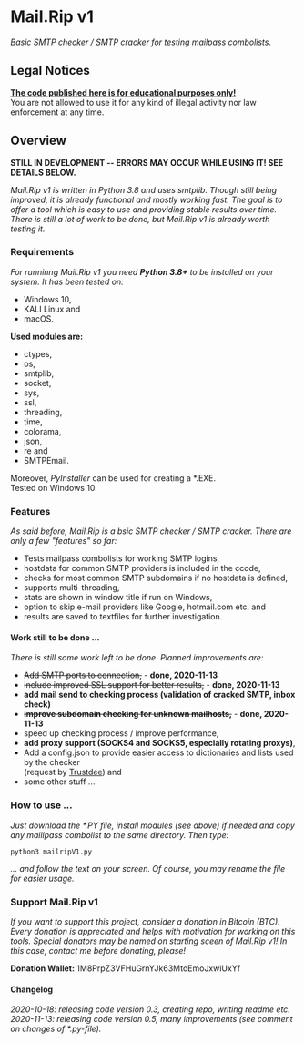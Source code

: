 # Mail.Rip v1
<p><i>Basic SMTP checker / SMTP cracker for testing mailpass combolists.</i></p>

<h2>Legal Notices</h2>
<p>
  <b><u>The code published here is for educational purposes only!</u></b><br>
  You are not allowed to use it for any kind of illegal activity nor law enforcement at any time.
</p>

<h2>Overview</h2>
<p><b>STILL IN DEVELOPMENT -- ERRORS MAY OCCUR WHILE USING IT! SEE DETAILS BELOW.</b></p>
<p><i>Mail.Rip v1 is written in Python 3.8 and uses smtplib. Though still being improved, it is already functional and mostly working fast. The goal is to offer a tool which is easy to use and providing stable results over time. There is still a lot of work to be done, but Mail.Rip v1 is already worth testing it.</i></p>

<h3>Requirements</h3>
<p><i>For runninng Mail.Rip v1 you need <b>Python 3.8+</b> to be installed on your system. It has been tested on:</i></p>
<p>
  <ul>
    <li>Windows 10,</li>
    <li>KALI Linux and</li>
    <li>macOS.</li>
  </ul>
</p>
<p><b>Used modules are:</b></p>
<p>
  <ul>
    <li>ctypes,</li>
    <li>os,</li>
    <li>smtplib,</li>
    <li>socket,</li>
    <li>sys,</li>
    <li>ssl,</li>
    <li>threading,</li>
    <li>time,</li>
    <li>colorama,</li>
    <li>json,</li>
    <li>re and</li>
    <li>SMTPEmail.</li>
  </ul>
</p>
<p>
  Moreover, <i>PyInstaller</i> can be used for creating a *.EXE.<br>
  Tested on Windows 10.
</p>

<h3>Features</h3>
<p><i>As said before, Mail.Rip is a bsic SMTP checker / SMTP cracker. There are only a few "features" so far:</i></p>
<p>
  <ul>
    <li>Tests mailpass combolists for working SMTP logins,</li>
    <li>hostdata for common SMTP providers is included in the ccode,</li>
    <li>checks for most common SMTP subdomains if no hostdata is defined,</li>
    <li>supports multi-threading,</li>
    <li>stats are shown in window title if run on Windows,</li>
    <li>option to skip e-mail providers like Google, hotmail.com etc. and</li>
    <li>results are saved to textfiles for further investigation.</li>
  </ul>
</p>

<h4>Work still to be done ...</h4>
<p><i>There is still some work left to be done. Planned improvements are:</i></p>
<p>
  <ul>
    <li><del>Add SMTP ports to connection,</del> - <b>done, 2020-11-13</b></li>
    <li><del>include improved SSL support for better results,</del> - <b>done, 2020-11-13</b></li>
    <li><b>add mail send to checking process (validation of cracked SMTP, inbox check)</b></li>
    <li><del><b>improve subdomain checking for unknown mailhosts,</b></del> - <b>done, 2020-11-13</b></li>
    <li>speed up checking process / improve performance,</li>
    <li><b>add proxy support (SOCKS4 and SOCKS5, especially rotating proxys)</b>,</li>
    <li>Add a config.json to provide easier access to dictionaries and lists used by the checker<br>
      (request by <a href="https://github.com/Trustdee" target=_blank>Trustdee</a>) and</li>
    <li>some other stuff ...</li>
  </ul>
</p>

<h3>How to use ...</h3>
<p><i>Just download the *.PY file, install modules (see above) if needed and copy any maillpass combolist to the same directory. Then type:</i></p>

```
python3 mailripV1.py
```

<p><i>... and follow the text on your screen. Of course, you may rename the file for easier usage.</i></p>

<h3>Support Mail.Rip v1</h3>
<p><i>If you want to support this project, consider a donation in Bitcoin (BTC). Every donation is appreciated and helps with motivation for working on this tools. Special donators may be named on starting sceen of Mail.Rip v1! In this case, contact me before donating, please!</i></p>
<p><b>Donation Wallet:</b>   1M8PrpZ3VFHuGrnYJk63MtoEmoJxwiUxYf</p>

<h4>Changelog</h4>
<p>
  <i>2020-10-18: releasing code version 0.3, creating repo, writing readme etc.</i><br>
  <i>2020-11-13: releasing code version 0.5, many improvements (see comment on changes of *.py-file).</i>
</p>
